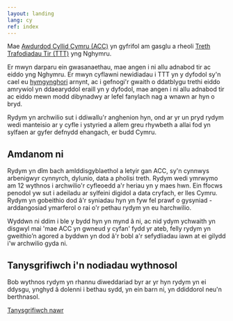 ```yaml
---
layout: landing
lang: cy
ref: index
---
```

Mae [Awdurdod Cyllid Cymru (ACC)](https://llyw.cymru/awdurdod-cyllid-cymru) yn gyfrifol am gasglu a rheoli [Treth Trafodiadau Tir (TTT)](https://llyw.cymru/treth-trafodiadau-tir-canllaw) yng Nghymru.

Er mwyn darparu ein gwasanaethau, mae angen i ni allu adnabod tir ac eiddo yng Nghymru. Er mwyn cyflawni newidiadau i TTT yn y dyfodol sy'n cael eu [hymgynghori](https://llyw.cymru/ail-gartrefi-amrywiadau-lleol-i-gyfraddau-treth-trafodiadau-tir) arnynt, ac i gefnogi'r gwaith o ddatblygu trethi eiddo amrywiol yn ddaearyddol eraill yn y dyfodol, mae angen i ni allu adnabod tir ac eiddo mewn modd dibynadwy ar lefel fanylach nag a wnawn ar hyn o bryd.

Rydym yn archwilio sut i ddiwallu'r anghenion hyn, ond ar yr un pryd rydym wedi manteisio ar y cyfle i ystyried a allem greu rhywbeth a allai fod yn sylfaen ar gyfer defnydd ehangach, er budd Cymru.

## Amdanom ni

Rydym yn dîm bach amlddisgyblaethol a letyir gan ACC, sy'n cynnwys arbenigwyr cynnyrch, dylunio, data a pholisi treth. Rydym wedi ymrwymo am 12 wythnos i archwilio'r cyfleoedd a'r heriau yn y maes hwn.
Ein ffocws penodol yw sut i adeiladu ar sylfeini digidol a data cryfach, er lles Cymru. Rydym yn gobeithio dod â'r syniadau hyn yn fyw fel prawf o gysyniad - arddangosiad ymarferol o rai o'r pethau rydym yn eu harchwilio.

Wyddwn ni ddim i ble y bydd hyn yn mynd â ni, ac nid ydym ychwaith yn disgwyl mai 'mae ACC yn gwneud y cyfan' fydd yr ateb, felly rydym yn gweithio’n agored a byddwn yn dod â'r bobl a'r sefydliadau iawn at ei gilydd i'w archwilio gyda ni.

## Tanysgrifiwch i'n nodiadau wythnosol

Bob wythnos rydym yn rhannu diweddariad byr ar yr hyn rydym yn ei ddysgu, ynghyd â dolenni i bethau sydd, yn ein barn ni, yn ddiddorol neu'n berthnasol.

[Tanysgrifiwch nawr](mailto:dataproject@wra.gov.wales)
